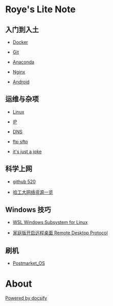 # Roye's Lite Note

## 入门到入土

  * [Docker](/markdown/Docker.md)

  * [Git](/markdown/git.md)

  * [Anaconda](/markdown/conda.md)

  * [Nginx](/markdown/nginx.md)

  * [Android](/markdown/AndroidStudio.md)

## 运维与杂项

  * [Linux](/markdown/linux.md)

  * [IP](/markdown/ip.md)

  * [DNS](/markdown/dns.md)

  * [ftp sftp](/markdown/ftp_sftp.md)

  * [it's just a joke](/markdown/joke.md)  

## 科学上网

  * [github 520](/markdown/github520.md)

  * [哈工大网络资源一览](/markdown/hit-network-resources.md)

## Windows 技巧

  * [WSL Windows Subsystem for Linux](/markdown/WSL.md)

  * [家庭版开启远程桌面 Remote Desktop Protocol](/markdown/RDP.md)

## 刷机

  * [Postmarket_OS](/markdown/Postmarket_OS.md)


# About

<!-- Synchronizing Time : 2024-03-10 -->

[Powered by docsify](https://docsify.js.org/#/zh-cn/)

<!-- 
https://gitee.com/xi_roye/Notes

[Markdown Ref (from RUNOOB)](/markdown/Markdown_Reference.md)
Device: Redmi Note 4 (mido)  
OS: [Postmarket OS](https://postmarketos.org/) A real Linux distribution for phones  
Author: Roye -->

